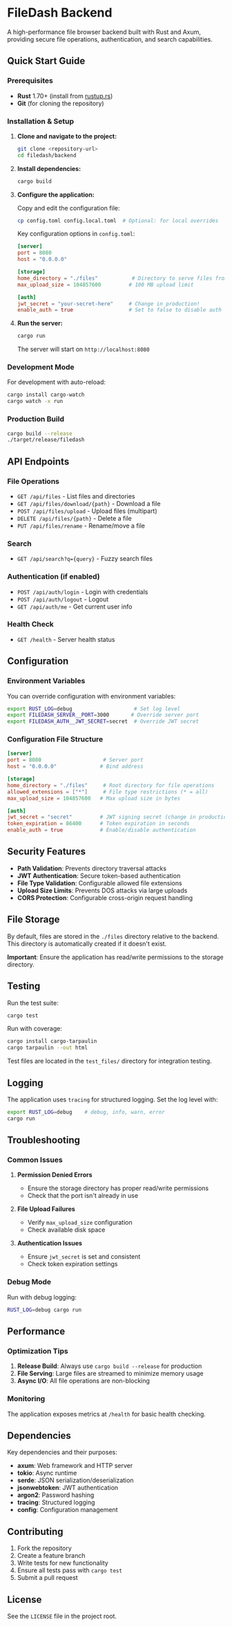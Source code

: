 # FileDash Backend

A high-performance file browser backend built with Rust and Axum, providing secure file operations, authentication, and search capabilities.

## Quick Start Guide

### Prerequisites

- **Rust** 1.70+ (install from [rustup.rs](https://rustup.rs/))
- **Git** (for cloning the repository)

### Installation & Setup

1. **Clone and navigate to the project:**

   ```bash
   git clone <repository-url>
   cd filedash/backend
   ```

2. **Install dependencies:**

   ```bash
   cargo build
   ```

3. **Configure the application:**

   Copy and edit the configuration file:

   ```bash
   cp config.toml config.local.toml  # Optional: for local overrides
   ```

   Key configuration options in `config.toml`:

   ```toml
   [server]
   port = 8080
   host = "0.0.0.0"

   [storage]
   home_directory = "./files"           # Directory to serve files from
   max_upload_size = 104857600         # 100 MB upload limit

   [auth]
   jwt_secret = "your-secret-here"     # Change in production!
   enable_auth = true                  # Set to false to disable auth
   ```

4. **Run the server:**

   ```bash
   cargo run
   ```

   The server will start on `http://localhost:8080`

### Development Mode

For development with auto-reload:

```bash
cargo install cargo-watch
cargo watch -x run
```

### Production Build

```bash
cargo build --release
./target/release/filedash
```

## API Endpoints

### File Operations

- `GET /api/files` - List files and directories
- `GET /api/files/download/{path}` - Download a file
- `POST /api/files/upload` - Upload files (multipart)
- `DELETE /api/files/{path}` - Delete a file
- `PUT /api/files/rename` - Rename/move a file

### Search

- `GET /api/search?q={query}` - Fuzzy search files

### Authentication (if enabled)

- `POST /api/auth/login` - Login with credentials
- `POST /api/auth/logout` - Logout
- `GET /api/auth/me` - Get current user info

### Health Check

- `GET /health` - Server health status

## Configuration

### Environment Variables

You can override configuration with environment variables:

```bash
export RUST_LOG=debug                    # Set log level
export FILEDASH_SERVER__PORT=3000       # Override server port
export FILEDASH_AUTH__JWT_SECRET=secret  # Override JWT secret
```

### Configuration File Structure

```toml
[server]
port = 8080                    # Server port
host = "0.0.0.0"              # Bind address

[storage]
home_directory = "./files"     # Root directory for file operations
allowed_extensions = ["*"]     # File type restrictions (* = all)
max_upload_size = 104857600   # Max upload size in bytes

[auth]
jwt_secret = "secret"         # JWT signing secret (change in production!)
token_expiration = 86400      # Token expiration in seconds
enable_auth = true            # Enable/disable authentication
```

## Security Features

- **Path Validation**: Prevents directory traversal attacks
- **JWT Authentication**: Secure token-based authentication
- **File Type Validation**: Configurable allowed file extensions
- **Upload Size Limits**: Prevents DOS attacks via large uploads
- **CORS Protection**: Configurable cross-origin request handling

## File Storage

By default, files are stored in the `./files` directory relative to the backend. This directory is automatically created if it doesn't exist.

**Important**: Ensure the application has read/write permissions to the storage directory.

## Testing

Run the test suite:

```bash
cargo test
```

Run with coverage:

```bash
cargo install cargo-tarpaulin
cargo tarpaulin --out html
```

Test files are located in the `test_files/` directory for integration testing.

## Logging

The application uses `tracing` for structured logging. Set the log level with:

```bash
export RUST_LOG=debug    # debug, info, warn, error
cargo run
```

## Troubleshooting

### Common Issues

1. **Permission Denied Errors**

   - Ensure the storage directory has proper read/write permissions
   - Check that the port isn't already in use

2. **File Upload Failures**

   - Verify `max_upload_size` configuration
   - Check available disk space

3. **Authentication Issues**
   - Ensure `jwt_secret` is set and consistent
   - Check token expiration settings

### Debug Mode

Run with debug logging:

```bash
RUST_LOG=debug cargo run
```

## Performance

### Optimization Tips

1. **Release Build**: Always use `cargo build --release` for production
2. **File Serving**: Large files are streamed to minimize memory usage
3. **Async I/O**: All file operations are non-blocking

### Monitoring

The application exposes metrics at `/health` for basic health checking.

## Dependencies

Key dependencies and their purposes:

- **axum**: Web framework and HTTP server
- **tokio**: Async runtime
- **serde**: JSON serialization/deserialization
- **jsonwebtoken**: JWT authentication
- **argon2**: Password hashing
- **tracing**: Structured logging
- **config**: Configuration management

## Contributing

1. Fork the repository
2. Create a feature branch
3. Write tests for new functionality
4. Ensure all tests pass with `cargo test`
5. Submit a pull request

## License

See the `LICENSE` file in the project root.
